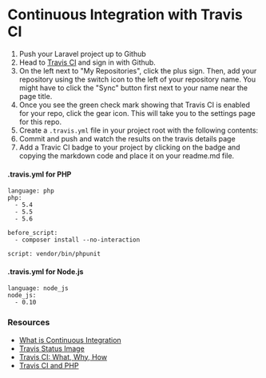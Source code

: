 Continuous Integration with Travis CI
====

1. Push your Laravel project up to Github
2. Head to [Travis CI](https://travis-ci.org) and sign in with Github.
3. On the left next to "My Repositories", click the plus sign. Then, add your repository using the switch icon to the left of your repository name. You might have to click the "Sync" button first next to your name near the page title.
4. Once you see the green check mark showing that Travis CI is enabled for your repo, click the gear icon. This will take you to the settings page for this repo.
5. Create a `.travis.yml` file in your project root with the following contents:
6. Commit and push and watch the results on the travis details page
7. Add a Travic CI badge to your project by clicking on the badge and copying the markdown code and place it on your readme.md file.

#### .travis.yml for PHP

```
language: php
php:
  - 5.4
  - 5.5
  - 5.6

before_script:
  - composer install --no-interaction

script: vendor/bin/phpunit
```

#### .travis.yml for Node.js

```
language: node_js
node_js:
  - 0.10
```

### Resources

* [What is Continuous Integration](http://martinfowler.com/articles/continuousIntegration.html)
* [Travis Status Image](http://docs.travis-ci.com/user/status-images/)
* [Travis CI: What, Why, How](http://code.tutsplus.com/tutorials/travis-ci-what-why-how--net-34771)
* [Travis CI and PHP](http://docs.travis-ci.com/user/languages/php/)
